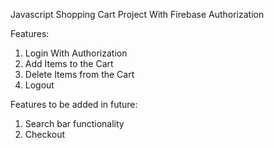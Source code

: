 Javascript Shopping Cart Project With Firebase Authorization

Features:

1) Login With Authorization
2) Add Items to the Cart
3) Delete Items from the Cart
4) Logout

Features to be added in future:

1) Search bar functionality
2) Checkout